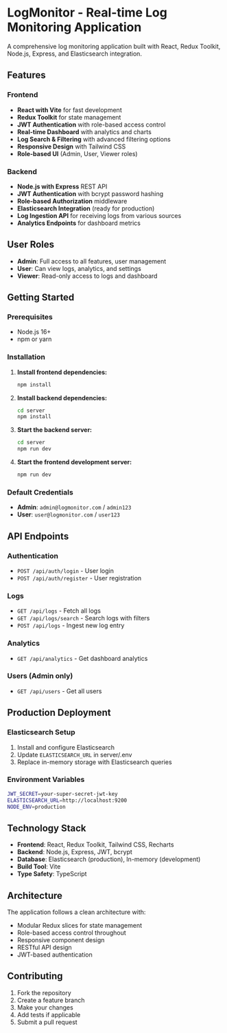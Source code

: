 # LogMonitor - Real-time Log Monitoring Application

A comprehensive log monitoring application built with React, Redux Toolkit, Node.js, Express, and Elasticsearch integration.

## Features

### Frontend
- **React with Vite** for fast development
- **Redux Toolkit** for state management
- **JWT Authentication** with role-based access control
- **Real-time Dashboard** with analytics and charts
- **Log Search & Filtering** with advanced filtering options
- **Responsive Design** with Tailwind CSS
- **Role-based UI** (Admin, User, Viewer roles)

### Backend
- **Node.js with Express** REST API
- **JWT Authentication** with bcrypt password hashing
- **Role-based Authorization** middleware
- **Elasticsearch Integration** (ready for production)
- **Log Ingestion API** for receiving logs from various sources
- **Analytics Endpoints** for dashboard metrics

## User Roles

- **Admin**: Full access to all features, user management
- **User**: Can view logs, analytics, and settings
- **Viewer**: Read-only access to logs and dashboard

## Getting Started

### Prerequisites
- Node.js 16+
- npm or yarn

### Installation

1. **Install frontend dependencies:**
   ```bash
   npm install
   ```

2. **Install backend dependencies:**
   ```bash
   cd server
   npm install
   ```

3. **Start the backend server:**
   ```bash
   cd server
   npm run dev
   ```

4. **Start the frontend development server:**
   ```bash
   npm run dev
   ```

### Default Credentials

- **Admin**: `admin@logmonitor.com` / `admin123`
- **User**: `user@logmonitor.com` / `user123`

## API Endpoints

### Authentication
- `POST /api/auth/login` - User login
- `POST /api/auth/register` - User registration

### Logs
- `GET /api/logs` - Fetch all logs
- `GET /api/logs/search` - Search logs with filters
- `POST /api/logs` - Ingest new log entry

### Analytics
- `GET /api/analytics` - Get dashboard analytics

### Users (Admin only)
- `GET /api/users` - Get all users

## Production Deployment

### Elasticsearch Setup
1. Install and configure Elasticsearch
2. Update `ELASTICSEARCH_URL` in server/.env
3. Replace in-memory storage with Elasticsearch queries

### Environment Variables
```bash
JWT_SECRET=your-super-secret-jwt-key
ELASTICSEARCH_URL=http://localhost:9200
NODE_ENV=production
```

## Technology Stack

- **Frontend**: React, Redux Toolkit, Tailwind CSS, Recharts
- **Backend**: Node.js, Express, JWT, bcrypt
- **Database**: Elasticsearch (production), In-memory (development)
- **Build Tool**: Vite
- **Type Safety**: TypeScript

## Architecture

The application follows a clean architecture with:
- Modular Redux slices for state management
- Role-based access control throughout
- Responsive component design
- RESTful API design
- JWT-based authentication

## Contributing

1. Fork the repository
2. Create a feature branch
3. Make your changes
4. Add tests if applicable
5. Submit a pull request